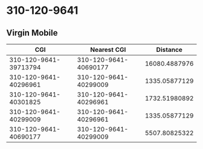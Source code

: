 # 310-120-9641
## Virgin Mobile


| CGI | Nearest CGI | Distance |
|-----|-------------|----------|
| 310-120-9641-39713794 | 310-120-9641-40690177 | 16080.4887976 |
| 310-120-9641-40296961 | 310-120-9641-40299009 | 1335.05877129 |
| 310-120-9641-40301825 | 310-120-9641-40296961 | 1732.51980892 |
| 310-120-9641-40299009 | 310-120-9641-40296961 | 1335.05877129 |
| 310-120-9641-40690177 | 310-120-9641-40299009 | 5507.80825322 |
